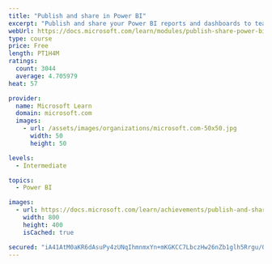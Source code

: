 ```yaml
---
title: "Publish and share in Power BI"
excerpt: "Publish and share your Power BI reports and dashboards to teammates in your organization or to everyone on the web."
webUrl: https://docs.microsoft.com/learn/modules/publish-share-power-bi/
type: course
price: Free
length: PT1H4M
ratings:
  count: 3044
  average: 4.705979
heat: 57

provider:
  name: Microsoft Learn
  domain: microsoft.com
  images:
    - url: /assets/images/organizations/microsoft.com-50x50.jpg
      width: 50
      height: 50

levels:
  - Intermediate

topics:
  - Power BI

images:
  - url: https://docs.microsoft.com/learn/achievements/publish-and-share-with-power-bi-desktop-social.png
    width: 800
    height: 400
    isCached: true

secured: "iA41AtM0aKR6dAsuPy4zUNqIhmnmxYn+mKGKCC7LbczHw26nZb1glh5Rrgu/Oe2ZT4Tmcb+l6nQMPU2fX6iFUFVN6l4Sm35CbS9XPGm5iicO1fEeM6BzjqOa2z0NdpWwnhGkBmq4fm979b4+TJnzpnrEhgGkqERsUftqDHk4D+wvWjGl/2Ke3oEdEKIFdnVKN20HhwbO6KVuMk4f4RkIcdiLz3XtwrKMDVSdBcEJqDYX3QuuvGleBVXVGrB9Glv+f65J5PkBBgR/CNhYtSdWPfkPGeZ9xOC/FDdp5smk+NJUvqFscwzGwLwstHcRTmDmI+uZ8AUyP4eQrAdYNHyhy+SZbSOxt7lP8o8T1g/brUuQPkMIr7tY5JB4axuANCep5Dec20WMihbkxOPyX0DM6uMw2h1Ve/flZwonT62Er9M=;bJUUQPC7Cjx6/mEfQn94HQ=="
---
```


